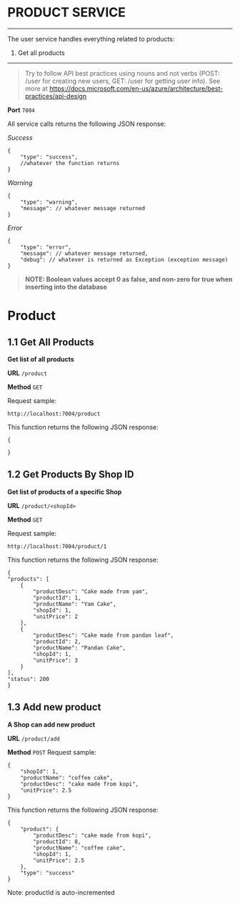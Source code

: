 # PRODUCT SERVICE
----------

The user service handles everything related to products: 

1. Get all products

-----------

> Try to follow API best practices using nouns and not verbs (POST: /user for creating new users, GET: /user for getting user info). See more at https://docs.microsoft.com/en-us/azure/architecture/best-practices/api-design 

**Port** `7004`

All service calls returns the following JSON response:

*Success*

```
{
    "type": "success",
    //whatever the function returns
}
```

*Warning*

```
{
    "type": "warning",
    "message": // whatever message returned
}
```

*Error*

```
{
    "type": "error",
    "message": // whatever message returned,
    "debug": // whatever is returned as Exception (exception message)
}
```

> **NOTE: Boolean values accept 0 as false, and non-zero for true when inserting into the database**


# Product

## 1.1 Get All Products

**Get list of all products**

**URL** `/product`

**Method** `GET`

Request sample:

```
http://localhost:7004/product
```

This function returns the following JSON response:

```
{

}
```

## 1.2 Get Products By Shop ID

**Get list of products of a specific Shop**

**URL** `/product/<shopId>`

**Method** `GET`

Request sample:

```
http://localhost:7004/product/1
```

This function returns the following JSON response:

```
{
"products": [
    {
        "productDesc": "Cake made from yam",
        "productId": 1,
        "productName": "Yam Cake",
        "shopId": 1,
        "unitPrice": 2
    },
    {
        "productDesc": "Cake made from pandan leaf",
        "productId": 2,
        "productName": "Pandan Cake",
        "shopId": 1,
        "unitPrice": 3
    }
],
"status": 200
}
```

## 1.3 Add new product

**A Shop can add new product**

**URL** `/product/add`

**Method** `POST`
Request sample:

```
{
	"shopId": 1,
    "productName": "coffee cake",
    "productDesc": "cake made from kopi",
    "unitPrice": 2.5
}
```
This function returns the following JSON response:

```
{
    "product": {
        "productDesc": "cake made from kopi",
        "productId": 8,
        "productName": "coffee cake",
        "shopId": 1,
        "unitPrice": 2.5
    },
    "type": "success"
}
```
Note: productId is auto-incremented